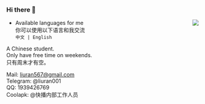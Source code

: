 ### Hi there 👋  
<img src="https://github-readme-stats.mrdulin.vercel.app/api?username=liuran001&show_icons=true&hide_border=true&icon_color=586069&title_color=a0a9af" align="right">

- Available languages for me  
你可以使用以下语言和我交流  
`中文 | English`  

A Chinese student.  
Only have free time on weekends.  
只有周末才有空。  

Mail: liuran567@gmail.com  
Telegram: @liuran001  
QQ: 1939426769  
Coolapk: @快播内部工作人员  

<!--
**liuran001/liuran001** is a ✨ _special_ ✨ repository because its `README.md` (this file) appears on your GitHub profile.

Here are some ideas to get you started:

- 🔭 I’m currently working on ...
- 🌱 I’m currently learning ...
- 👯 I’m looking to collaborate on ...
- 🤔 I’m looking for help with ...
- 💬 Ask me about ...
- 📫 How to reach me: ...
- 😄 Pronouns: ...
- ⚡ Fun fact: ...
-->
